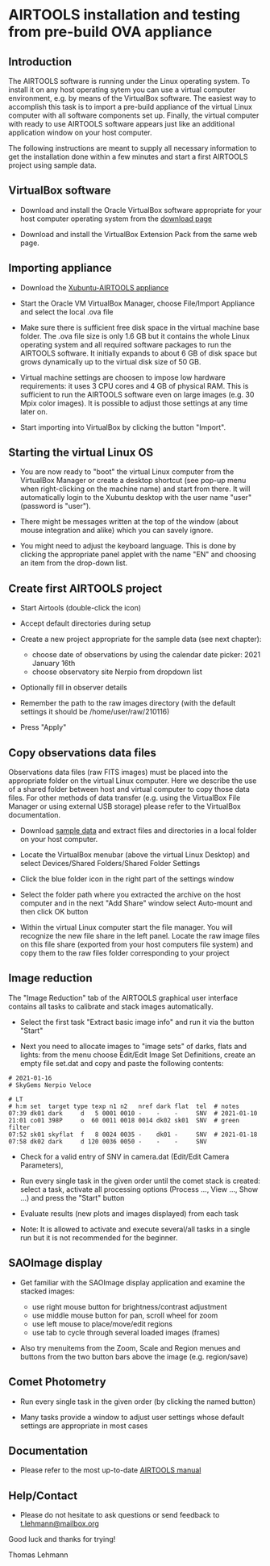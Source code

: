 # AIRTOOLS installation and testing from pre-build OVA appliance

## Introduction

The AIRTOOLS software is running under the Linux operating system.
To install it on any host operating sytem you can use a virtual computer
environment, e.g. by means of the VirtualBox software. The easiest way to
accomplish this task is to import a pre-build appliance of the virtual Linux
computer with all software components set up.
Finally, the virtual computer with ready to use AIRTOOLS software appears just
like an additional application window on your host computer.

The following instructions are meant to supply all necessary information
to get the installation done within a few minutes and start a first AIRTOOLS
project using sample data.


## VirtualBox software

- Download and install the Oracle VirtualBox software appropriate for your
  host computer operating system from the [download page](https://www.virtualbox.org/wiki/Downloads)

- Download and install the VirtualBox Extension Pack from the same
  web page.


## Importing appliance

- Download the [Xubuntu-AIRTOOLS appliance](http://fg-kometen.vdsastro.de/airtools/vm/xubuntu-airtools.ova)

- Start the Oracle VM VirtualBox Manager, choose File/Import Appliance and
  select the local .ova file

- Make sure there is sufficient free disk space in the virtual machine base
  folder. The .ova file size is only 1.6 GB but it contains the whole
  Linux operating system and all required software packages to run the AIRTOOLS
  software. It initially expands to about 6 GB of disk space but grows
  dynamically up to the virtual disk size of 50 GB.

- Virtual machine settings are choosen to impose low hardware requirements: it
  uses 3 CPU cores and 4 GB of physical RAM. This is sufficient to run the
  AIRTOOLS software even on large images (e.g. 30 Mpix color images). It is
  possible to adjust those settings at any time later on.

- Start importing into VirtualBox by clicking the button "Import".


## Starting the virtual Linux OS

- You are now ready to "boot" the virtual Linux computer from the VirtualBox
  Manager or create a desktop shortcut (see pop-up menu when right-clicking on
  the machine name) and start from there. It will automatically login to the
  Xubuntu desktop with the user name "user" (password is "user").

- There might be messages written at the top of the window (about mouse
  integration and alike) which you can savely ignore.

- You might need to adjust the keyboard language. This is done by clicking the
  appropriate panel applet with the name "EN" and choosing an item from the
  drop-down list.


## Create first AIRTOOLS project

- Start Airtools (double-click the icon)

- Accept default directories during setup

- Create a new project appropriate for the sample data (see next chapter):
  - choose date of observations by using the calendar date picker:
  2021 January 16th
  - choose observatory site Nerpio from dropdown list

- Optionally fill in observer details

- Remember the path to the raw images directory (with the default settings it
    should be /home/user/raw/210116)

- Press "Apply"


## Copy observations data files

Observations data files (raw FITS images) must be placed into the appropriate
folder on the virtual Linux computer. Here we describe the use of a shared
folder between host and virtual computer to copy those data files.
For other methods of data transfer (e.g. using the VirtualBox File Manager
or using external USB storage) please refer to the VirtualBox documentation.

- Download [sample data](http://fg-kometen.vdsastro.de/airtools/testdata/210116_snv_raw.zip)
  and extract files and directories in a local folder on your host computer.

- Locate the VirtualBox menubar (above the virtual Linux Desktop) and
  select Devices/Shared Folders/Shared Folder Settings
  
- Click the blue folder icon in the right part of the settings window

- Select the folder path where you extracted the archive on the host computer
  and in the next "Add Share" window select Auto-mount and then click OK button

- Within the virtual Linux computer start the file manager. You will recognize
  the new file share in the left panel. Locate the raw image files on this
  file share (exported from your host computers file system) and copy them to
  the raw files folder corresponding to your project


## Image reduction

The "Image Reduction" tab of the AIRTOOLS graphical user interface contains
all tasks to calibrate and stack images automatically.

- Select the first task "Extract basic image info" and run it via the button
  "Start"

- Next you need to allocate images to "image sets" of darks, flats and lights:
  from the menu choose Edit/Edit Image Set Definitions, create an empty file
  set.dat and copy and paste the following contents:

```
# 2021-01-16
# SkyGems Nerpio Veloce

# LT
# h:m set  target type texp n1 n2   nref dark flat  tel  # notes
07:39 dk01 dark     d   5 0001 0010 -    -    -     SNV  # 2021-01-10
21:01 co01 398P     o  60 0011 0018 0014 dk02 sk01  SNV  # green filter
07:52 sk01 skyflat  f   8 0024 0035 -    dk01 -     SNV  # 2021-01-18
07:58 dk02 dark     d 120 0036 0050 -    -    -     SNV

``` 

- Check for a valid entry of SNV in camera.dat (Edit/Edit Camera Parameters),

- Run every single task in the given order until the comet stack is created:
  select a task, activate all processing options (Process ..., View ..., Show ...)
  and press the "Start" button 

- Evaluate results (new plots and images displayed) from each task

- Note: It is allowed to activate and execute several/all tasks in a single run
  but it is not recommended for the beginner.


## SAOImage display

- Get familiar with the SAOImage display application and examine the stacked
  images:
  - use right mouse button for brightness/contrast adjustment
  - use middle mouse button for pan, scroll wheel for zoom
  - use left mouse to place/move/edit regions
  - use tab to cycle through several loaded images (frames)

- Also try menuitems from the Zoom, Scale and Region menues and buttons from
  the two button bars above the image (e.g. region/save)


## Comet Photometry

- Run every single task in the given order (by clicking the named button)

- Many tasks provide a window to adjust user settings whose default settings
  are appropriate in most cases


## Documentation

- Please refer to the most up-to-date [AIRTOOLS manual](https://github.com/ewelot/airtools/blob/master/doc/manual-en.md)


## Help/Contact

- Please do not hesitate to ask questions or send feedback to
  t.lehmann@mailbox.org


Good luck and thanks for trying!

Thomas Lehmann
